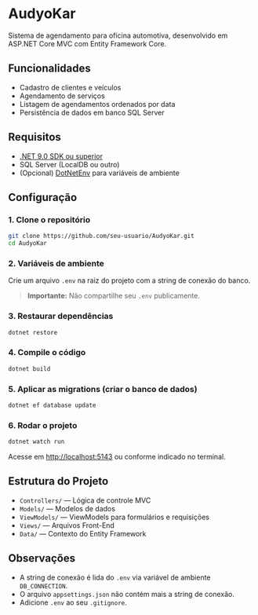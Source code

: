 # AudyoKar

Sistema de agendamento para oficina automotiva, desenvolvido em ASP.NET Core MVC com Entity Framework Core.

## Funcionalidades

- Cadastro de clientes e veículos
- Agendamento de serviços
- Listagem de agendamentos ordenados por data
- Persistência de dados em banco SQL Server

## Requisitos

- [.NET 9.0 SDK ou superior](https://dotnet.microsoft.com/download)
- SQL Server (LocalDB ou outro)
- (Opcional) [DotNetEnv](https://www.nuget.org/packages/DotNetEnv/) para variáveis de ambiente

## Configuração

### 1. Clone o repositório

```bash
git clone https://github.com/seu-usuario/AudyoKar.git
cd AudyoKar
```

### 2. Variáveis de ambiente

Crie um arquivo `.env` na raiz do projeto com a string de conexão do banco.

> **Importante:** Não compartilhe seu `.env` publicamente.

### 3. Restaurar dependências

```bash
dotnet restore
```

### 4. Compile o código

```bash
dotnet build
```

### 5. Aplicar as migrations (criar o banco de dados)

```bash
dotnet ef database update
```

### 6. Rodar o projeto

```bash
dotnet watch run
```

Acesse em [http://localhost:5143](http://localhost:5143) ou conforme indicado no terminal.

## Estrutura do Projeto

- `Controllers/` — Lógica de controle MVC
- `Models/` — Modelos de dados
- `ViewModels/` — ViewModels para formulários e requisições
- `Views/` — Arquivos Front-End
- `Data/` — Contexto do Entity Framework

## Observações

- A string de conexão é lida do `.env` via variável de ambiente `DB_CONNECTION`.
- O arquivo `appsettings.json` não contém mais a string de conexão.
- Adicione `.env` ao seu `.gitignore`.
